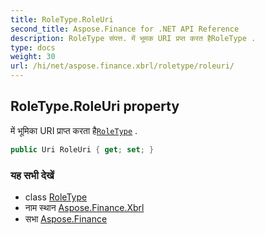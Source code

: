 ```yaml
---
title: RoleType.RoleUri
second_title: Aspose.Finance for .NET API Reference
description: RoleType संपत्त. में भूमक URI प्रप्त करत हैRoleType .
type: docs
weight: 30
url: /hi/net/aspose.finance.xbrl/roletype/roleuri/
---
```

## RoleType.RoleUri property

में भूमिका URI प्राप्त करता है[`RoleType`](../) .

```csharp
public Uri RoleUri { get; set; }
```

### यह सभी देखें

* class [RoleType](../)
* नाम स्थान [Aspose.Finance.Xbrl](../../roletype/)
* सभा [Aspose.Finance](../../../)


